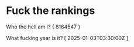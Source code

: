 # Fuck the rankings

Who the hell am I?
{ 8164547 }

What fucking year is it?
[ 2025-01-03T03:30:00Z ]
